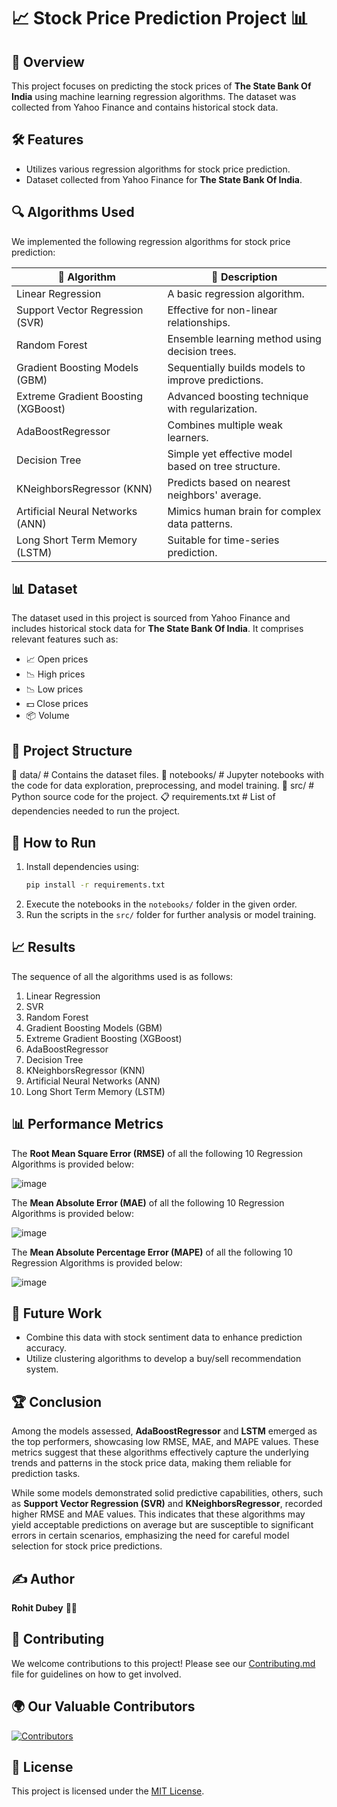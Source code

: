 # 📈 Stock Price Prediction Project 📊

## 🌟 Overview

This project focuses on predicting the stock prices of **The State Bank Of India** using machine learning regression algorithms. The dataset was collected from Yahoo Finance and contains historical stock data.

## 🛠️ Features

- Utilizes various regression algorithms for stock price prediction.
- Dataset collected from Yahoo Finance for **The State Bank Of India**.

## 🔍 Algorithms Used

We implemented the following regression algorithms for stock price prediction:

| 🤖 Algorithm                              | 📜 Description                                      |
|-------------------------------------------|----------------------------------------------------|
| Linear Regression                        | A basic regression algorithm.                       |
| Support Vector Regression (SVR)         | Effective for non-linear relationships.             |
| Random Forest                            | Ensemble learning method using decision trees.      |
| Gradient Boosting Models (GBM)          | Sequentially builds models to improve predictions.  |
| Extreme Gradient Boosting (XGBoost)     | Advanced boosting technique with regularization.    |
| AdaBoostRegressor                        | Combines multiple weak learners.                    |
| Decision Tree                            | Simple yet effective model based on tree structure. |
| KNeighborsRegressor (KNN)               | Predicts based on nearest neighbors' average.      |
| Artificial Neural Networks (ANN)        | Mimics human brain for complex data patterns.       |
| Long Short Term Memory (LSTM)           | Suitable for time-series prediction.                |

## 📊 Dataset

The dataset used in this project is sourced from Yahoo Finance and includes historical stock data for **The State Bank Of India**. It comprises relevant features such as:

- 📈 Open prices
- 📉 High prices
- 📉 Low prices
- 💵 Close prices
- 📦 Volume

## 📁 Project Structure

📂 data/ # Contains the dataset files.
📓 notebooks/ # Jupyter notebooks with the code for data exploration, preprocessing, and model training.
🐍 src/ # Python source code for the project.
📋 requirements.txt # List of dependencies needed to run the project.


## 🚀 How to Run

1. Install dependencies using:
   ```bash
   pip install -r requirements.txt
   ```
2. Execute the notebooks in the `notebooks/` folder in the given order.
3. Run the scripts in the `src/` folder for further analysis or model training.

## 📈 Results

The sequence of all the algorithms used is as follows:

1. Linear Regression
2. SVR
3. Random Forest
4. Gradient Boosting Models (GBM)
5. Extreme Gradient Boosting (XGBoost)
6. AdaBoostRegressor
7. Decision Tree
8. KNeighborsRegressor (KNN)
9. Artificial Neural Networks (ANN)
10. Long Short Term Memory (LSTM)

## 📊 Performance Metrics

The **Root Mean Square Error (RMSE)** of all the following 10 Regression Algorithms is provided below: 

![image](https://github.com/rohitinu6/Stock-Price-Prediction/assets/113301503/5c3d986f-ef0f-453e-8f5a-e43193489174)

The **Mean Absolute Error (MAE)** of all the following 10 Regression Algorithms is provided below: 

![image](https://github.com/rohitinu6/Stock-Price-Prediction/assets/113301503/50b9a8ae-72c6-4927-8356-18af1f1cacfb)

The **Mean Absolute Percentage Error (MAPE)** of all the following 10 Regression Algorithms is provided below: 

![image](https://github.com/rohitinu6/Stock-Price-Prediction/assets/113301503/4ddab02c-6fa4-414e-b14b-6642dbe6183b)


## 🔮 Future Work

- Combine this data with stock sentiment data to enhance prediction accuracy.
- Utilize clustering algorithms to develop a buy/sell recommendation system.

## 🏆 Conclusion

Among the models assessed, **AdaBoostRegressor** and **LSTM** emerged as the top performers, showcasing low RMSE, MAE, and MAPE values. These metrics suggest that these algorithms effectively capture the underlying trends and patterns in the stock price data, making them reliable for prediction tasks.

While some models demonstrated solid predictive capabilities, others, such as **Support Vector Regression (SVR)** and **KNeighborsRegressor**, recorded higher RMSE and MAE values. This indicates that these algorithms may yield acceptable predictions on average but are susceptible to significant errors in certain scenarios, emphasizing the need for careful model selection for stock price predictions.

## ✍️ Author

**Rohit Dubey** 👨‍💻

## 🤝 Contributing

We welcome contributions to this project! Please see our [Contributing.md](./CONTRIBUTING.md) file for guidelines on how to get involved.

## 🌍 Our Valuable Contributors

[![Contributors](https://contrib.rocks/image?repo=rohitinu6/Stock-Price-Prediction)](https://github.com/rohitinu6/Stock-Price-Prediction/graphs/contributors)

## 📝 License

This project is licensed under the [MIT License](LICENSE).



